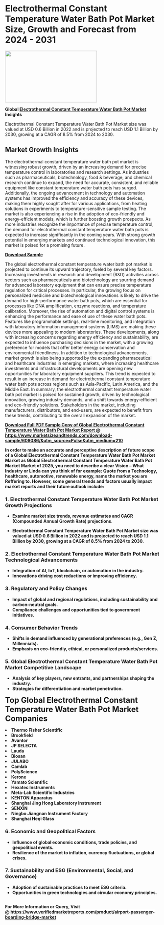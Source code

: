 <H1>Electrothermal Constant Temperature Water Bath Pot Market Size, Growth and Forecast from 2024 - 2031</H1><img class="aligncenter size-medium wp-image-584254" src="https://thirdeyenews.in/wp-content/uploads/2024/09/Global-Market-Research-300x168.jpeg" alt="" width="300" height="168" /><p><strong>Global&nbsp;<a href="https://www.marketsizeandtrends.com/download-sample/606086/&amp;utm_source=Pulse&amp;utm_medium=210">Electrothermal Constant Temperature Water Bath Pot Market</a> Insights</strong></p><p>Electrothermal Constant Temperature Water Bath Pot Market size was valued at USD 0.6 Billion in 2022 and is projected to reach USD 1.1 Billion by 2030, growing at a CAGR of 8.5% from 2024 to 2030.</p><p><h2>Market Growth Insights</h2> <p>The electrothermal constant temperature water bath pot market is witnessing robust growth, driven by an increasing demand for precise temperature control in laboratories and research settings. As industries such as pharmaceuticals, biotechnology, food & beverage, and chemical research continue to expand, the need for accurate, consistent, and reliable equipment like constant temperature water bath pots has surged. Additionally, the ongoing advancement in technology and automation systems has improved the efficiency and accuracy of these devices, making them highly sought after for various applications, from heating solutions in experiments to temperature-sensitive sample testing. The market is also experiencing a rise in the adoption of eco-friendly and energy-efficient models, which is further boosting growth prospects. As more industries recognize the importance of precise temperature control, the demand for electrothermal constant temperature water bath pots is expected to increase significantly in the coming years. With strong growth potential in emerging markets and continued technological innovation, this market is poised for a promising future.</p> <p><strong><a href="#">Download Sample</a></strong></p> <p>The global electrothermal constant temperature water bath pot market is projected to continue its upward trajectory, fueled by several key factors. Increasing investments in research and development (R&D) activities across sectors such as pharmaceuticals and biotechnology are spurring demand for advanced laboratory equipment that can ensure precise temperature regulation for critical processes. In particular, the growing focus on personalized medicine and biotechnological innovations is likely to drive the demand for high-performance water bath pots, which are essential for processes like DNA amplification, enzyme reactions, and temperature calibration. Moreover, the rise of automation and digital control systems is enhancing the performance and ease of use of these water bath pots. Features like programmable settings, real-time monitoring, and integration with laboratory information management systems (LIMS) are making these devices more appealing to modern laboratories. These developments, along with increasing concerns regarding energy efficiency and sustainability, are expected to influence purchasing decisions in the market, with a growing preference for models that offer better energy conservation and environmental friendliness. In addition to technological advancements, market growth is also being supported by the expanding pharmaceutical and healthcare industries in emerging markets, where increasing healthcare investments and infrastructural developments are opening new opportunities for laboratory equipment suppliers. This trend is expected to result in an increase in demand for electrothermal constant temperature water bath pots across regions such as Asia-Pacific, Latin America, and the Middle East. In summary, the electrothermal constant temperature water bath pot market is poised for sustained growth, driven by technological innovation, growing industry demands, and a shift towards energy-efficient and eco-friendly solutions. Stakeholders in the market, including manufacturers, distributors, and end-users, are expected to benefit from these trends, contributing to the overall expansion of the market.</p> <p><strong><a href="#"></p><p><span class=""><strong>Download Full PDF Sample Copy of Global Electrothermal Constant Temperature Water Bath Pot Market Report</strong> @ <a href="https://www.marketsizeandtrends.com/download-sample/606086/&amp;utm_source=Pulse&amp;utm_medium=210" target="_blank">https://www.marketsizeandtrends.com/download-sample/606086/&amp;utm_source=Pulse&amp;utm_medium=210</a></span></p><p>In order to make an accurate and perceptive description of future scope of a Global&nbsp;Electrothermal Constant Temperature Water Bath Pot Market Market as Global&nbsp;Electrothermal Constant Temperature Water Bath Pot Market Market of 2025, you need to describe a clear Vision &ndash; What Industry or Linda can you think of for example: Quote from a Technology, healthcare, automotive, renewable energy, name the market you are Reffering to. However, some general trends and factors usually impact market reports and their future outlook include:</p><h3>1.&nbsp;<strong>Electrothermal Constant Temperature Water Bath Pot Market Growth Projections</strong></h3><ul><li>Examine market size trends, revenue estimates and CAGR (Compounded Annual Growth Rate) projections.</li><li><p>Electrothermal Constant Temperature Water Bath Pot Market size was valued at USD 0.6 Billion in 2022 and is projected to reach USD 1.1 Billion by 2030, growing at a CAGR of 8.5% from 2024 to 2030.</p></li></ul><h3>2.&nbsp;<strong>Electrothermal Constant Temperature Water Bath Pot Market Technological Advancements</strong></h3><ul><li>Integration of AI, IoT, blockchain, or automation in the industry.</li><li>Innovations driving cost reductions or improving efficiency.</li></ul><h3>3.&nbsp;<strong>Regulatory and Policy Changes</strong></h3><ul><li>Impact of global and regional regulations, including sustainability and carbon-neutral goals.</li><li>Compliance challenges and opportunities tied to government initiatives.</li></ul><h3>4.&nbsp;<strong>Consumer Behavior Trends</strong></h3><ul><li>Shifts in demand influenced by generational preferences (e.g., Gen Z, Millennials).</li><li>Emphasis on eco-friendly, ethical, or personalized products/services.</li></ul><h3>5.&nbsp;<strong>Global Electrothermal Constant Temperature Water Bath Pot Market Competitive Landscape</strong></h3><ul><li>Analysis of key players, new entrants, and partnerships shaping the industry.</li><li>Strategies for differentiation and market penetration.</li></ul><p data-pm-slice="1 1 []"><span style="color: inherit; font-family: inherit; font-size: 25px;">Top Global Electrothermal Constant Temperature Water Bath Pot Market Companies</span></p><div class="" data-test-id=""><p><li>Thermo Fisher Scientific</li><li> Brookfield</li><li> Avantor</li><li> JP SELECTA</li><li> Lauda</li><li> Biosan</li><li> JULABO</li><li> Camlab</li><li> PolyScience</li><li> Kerone</li><li> Yamato Scientific</li><li> Hexatec Instruments</li><li> Meta-Lab Scientific Industries</li><li> KENTON Apparatus</li><li> Shanghai Jing Hong Laboratory Instrument</li><li> SENXIN</li><li> Ningbo Jiangnan Instrument Factory</li><li> Shanghai Heqi Glass</li></p></div><h3>6.&nbsp;<strong>Economic and Geopolitical Factors</strong></h3><ul><li>Influence of global economic conditions, trade policies, and geopolitical events.</li><li>Resilience of the market to inflation, currency fluctuations, or global crises.</li></ul><h3>7.&nbsp;<strong>Sustainability and ESG (Environmental, Social, and Governance)</strong></h3><ul><li>Adoption of sustainable practices to meet ESG criteria.</li><li>Opportunities in green technologies and circular economy principles.</li></ul><h2><strong style="font-size: 14px;">For More Information or Query, Visit @&nbsp;</strong><a style="background-color: #ffffff; font-size: 14px;" href="https://www.marketsizeandtrends.com/report/electrothermal-constant-temperature-water-bath-pot-market/" target="_blank">https://www.verifiedmarketreports.com/product/airport-passenger-boarding-bridge-market</a></h2>
